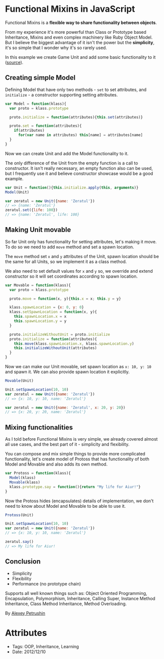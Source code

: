 # Functional Mixins in JavaScript

Functional Mixins is a **flexible way to share functionality between objects**.

From my experience it's more powerful than Class or Prototype based Inheritance, Mixins and
even complex machinery like Ruby Object Model. But I believe the biggest advantage of it
isn't the power but the **simplicity**, it's so simple that I wonder why it's so rarely used.

In this example we create Game Unit and add some basic functionality to it
([source](functional-mixins/functional-mixins.js)).

## Creating simple Model

Defining Model that have only two methods - `set` to set attributes, and `initialize` - a
constructor supporting setting attributes.

``` JavaScript
var Model = function(klass){
  var proto = klass.prototype

  proto.initialize = function(attributes){this.set(attributes)}

  proto.set = function(attributes){
    if(attributes)
      for(var name in attributes) this[name] = attributes[name]
  }
}
```

Now we can create Unit and add the Model functionality to it.

The only difference of the Unit from the empty function is a call to constructor. It isn't
really necessary, an empty function also can be used, but I frequently use it and believe
constructor showcase would be a good example.

``` JavaScript
var Unit = function(){this.initialize.apply(this, arguments)}
Model(Unit)

var zeratul = new Unit({name: 'Zeratul'})
// => {name: 'Zeratul'}
zeratul.set({life: 100})
// => {name: 'Zeratul', life: 100}
```

## Making Unit movable

So far Unit only has functionality for setting attributes, let's making it move. To do so we need
to add `move` method and set a spawn location.

The `move` method set `x` and `y` attributes of the Unit, spawn location should be the same for
all Units, so we implement it as a class method.

We also need to set default values for `x` and `y` so, we override and extend constructor so it
will set coordinates according to spawn location.

``` JavaScript
var Movable = function(klass){
  var proto = klass.prototype

  proto.move = function(x, y){this.x = x; this.y = y}

  klass.spawnLocation = {x: 0, y: 0}
  klass.setSpawnLocation = function(x, y){
    this.spawnLocation.x = x
    this.spawnLocation.y = y
  }

  proto.initializeWithoutUnit = proto.initialize
  proto.initialize = function(attributes){
    this.move(klass.spawnLocation.x, klass.spawnLocation.y)
    this.initializeWithoutUnit(attributes)
  }
}
```

Now we can make our Unit movable, set spawn location as `x: 10, y: 10` and spawn it.
We can also provide spawn location it explicitly.

``` JavaScript
Movable(Unit)

Unit.setSpawnLocation(10, 10)
var zeratul = new Unit({name: 'Zeratul'})
// => {x: 10, y: 10, name: 'Zeratul'}

var zeratul = new Unit({name: 'Zeratul', x: 20, y: 20})
// => {x: 20, y: 20, name: 'Zeratul'}
```

## Mixing functionalities

As I told before Functional Mixins is very simple, we already covered almost all use cases,
and the best part of it - simplicity and flexibility.

You can compose and mix simple things to provide more complicated functionality, let's
create model of Protoss that has functionality of both Model and Movable and also adds
its own method.

``` JavaScript
var Protoss = function(klass){
  Model(klass)
  Movable(klass)
  klass.prototype.say = function(){return "My life for Aiur!"}
}
```

Now the Protoss hides (encapsulates) details of implementation, we don't need to know about Model
and Movable to be able to use it.

``` JavaScript
Protoss(Unit)

Unit.setSpawnLocation(10, 10)
var zeratul = new Unit({name: 'Zeratul'})
// => {x: 10, y: 10, name: 'Zeratul'}

zeratul.say()
// => My life for Aiur!
```

## Conclusion

- Simplicity
- Flexibility
- Performance (no prototype chain)

Supports all well known things such as: Object Oriented Programming, Encapsulation, Polymorphism,
Inheritance, Calling Super, Instance Method Inheritance, Class Method Inheritance,
Method Overloading.

By [Alexey Petrushin](http://petrush.in)

# Attributes

- Tags: OOP, Inheritance, Learning
- Date: 2012/12/10